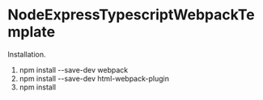 # NodeExpressTypescriptWebpackTemplate

Installation.

1. npm install --save-dev webpack
2. npm install --save-dev html-webpack-plugin
3. npm install
